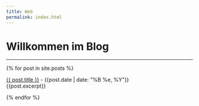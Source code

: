 ```yaml
---
title: Web
permalink: index.html
---
```

# Willkommen im Blog

<hr />
  {% for post in site.posts %}
    <p>
      <a href="{{ post.url }}">{{ post.title }}</a> - {{post.date | date: "%B %e, %Y"}}<br />
      {{post.excerpt}}
    </p>
  {% endfor %}
